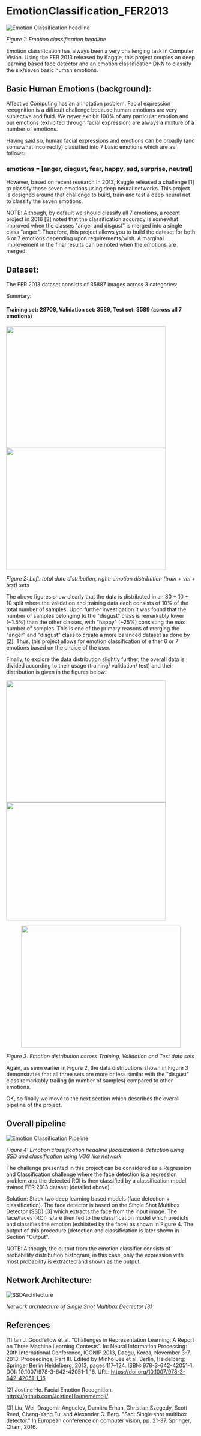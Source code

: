 # EmotionClassification_FER2013

![Emotion Classification headline](./FacialExpressionRecognition/output/testImage.jpg)

*Figure 1: Emotion classification headline*

Emotion classification has always been a very challenging task in Computer Vision. 
Using the FER 2013 released by Kaggle, this project couples an deep learning based face detector 
and an emotion classification DNN to classify the six/seven basic human emotions. 

## Basic Human Emotions (background):
Affective Computing has an annotation problem. Facial expression recognition is a difficult challenge 
because human emotions are very subjective and fluid. We never exhibit 100% of any particular emotion
and our emotions (exhibited through facial expression) are always a mixture of a number of emotions.

Having said so, human facial expressions and emotions can be broadly (and somwwhat incorrectly) classified
into 7 basic emotions which are as follows:
### emotions = [anger, disgust, fear, happy, sad, surprise, neutral]

However, based on recent research 
In 2013, Kaggle released a challenge [1] to classify these seven emotions using deep neural networks. This project is designed around that challenge to build, train and test a deep neural net to classify the seven emotions. 

NOTE: Although, by default we should classify all 7 emotions, a recent project in 2016 [2] noted that the classification accuracy is somewhat improved when the classes "anger and disgust" is merged into a single class "anger". Therefore, this project allows you to build the dataset for both 6 or 7 emotions depending upon requirements/wish. A marginal improvement in the final results can be noted when the emotions are merged.

## Dataset:
The FER 2013 dataset consists of 35887 images across 3 categories:

Summary:
#### Training set: 28709, Validation set: 3589, Test set: 3589 (across all 7 emotions)

<img src="./figures/data_distribution.png" width="425" height="325"> <img src="./figures/total_data_distribution.png" width="425" height="325">

*Figure 2: Left: total data distribution, right: emotion distribution (train + val + test) sets*

The above figures show clearly that the data is distributed in an 80 + 10 + 10 split where the validation and training data each consists of 10% of the total number of samples. Upon further investigation it was found that the number of samples belonging to the "disgust" class is remarkably lower (~1.5%) than the other classes, with "happy" (~25%) consisting the max number of samples. This is one of the primary reasons of merging the "anger" and "disgust" class to create a more balanced dataset as done by [2]. Thus, this project allows for emotion classification of either 6 or 7 emotions based on the choice of the user.

Finally, to explore the data distribution slightly further, the overall data is divided according to their usage (training/ validation/ test) and their distribution is given in the figures below:

<img src="./figures/training_data_split.png" width="425" height="325"> <img src="./figures/validation_data_split.png" width="425" height="315"> 
<p align="center">
  <img src="./figures/test_data_split.png" width="425" height="325"> 
</p>

*Figure 3: Emotion distribution across Training, Validation and Test data sets*

Again, as seen earlier in Figure 2, the data distributions shown in Figure 3 demonstrates that all three sets are more or less similar with the "disgust" class remarkably trailing (in number of samples) compared to other emotions.

OK, so finally we move to the next section which describes the overall pipeline of the project.

## Overall pipeline
![Emotion Classification Pipeline](./figures/Pipeline.png)

*Figure 4: Emotion classification headline (localization & detection using SSD and classification using VGG like network*

The challenge presented in this project can be considered as a Regression and Classification challenge where the face detection is a regression problem and the detected ROI is then classified by a classification model trained FER 2013 dataset (detailed above).

Solution: Stack two deep learning based models (face detection + classification). The face detector is based on the Single Shot Multibox Detector (SSD) [3] which extracts the face from the input image. The face/faces (ROI) is/are then fed to the classification model which predicts and classifies the emotion (exhibited by the face) as shown in Figure 4. The output of this procedure (detection and classification is later shown in Section "Output". 

NOTE: Although, the output from the emotion classifier consists of probabiility distribution histogram, in this case, only the expression with most probability is extracted and shown as the output. 

## Network Architecture:
![SSDArchitecture](./figures/SSD.png)

*Network architecture of Single Shot Multibox Dectector [3]*
## References
[1] Ian J. Goodfellow et al. “Challenges in Representation Learning: A Report on Three Machine Learning Contests”. In: Neural Information Processing: 20th International Conference, ICONIP 2013, Daegu, Korea, November 3-7, 2013. Proceedings, Part III. Edited by Minho Lee et al. Berlin, Heidelberg: Springer Berlin Heidelberg, 2013, pages 117–124. ISBN: 978-3-642-42051-1. DOI: 10.1007/978-3-642-42051-1_16. URL: https://doi.org/10.1007/978-3-642-42051-1_16

[2] Jostine Ho. Facial Emotion Recognition. https://github.com/JostineHo/mememoji/

[3] Liu, Wei, Dragomir Anguelov, Dumitru Erhan, Christian Szegedy, Scott Reed, Cheng-Yang Fu, and Alexander C. Berg. "Ssd: Single shot multibox detector." In European conference on computer vision, pp. 21-37. Springer, Cham, 2016.
